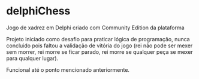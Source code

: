 # delphiChess
Jogo de xadrez em Delphi criado com Community Edition da plataforma


Projeto iniciado como desafio para praticar lógica de programação, nunca concluido pois faltou a validação de vitória do jogo (rei não pode ser mexer sem morrer, rei morre se ficar parado, rei morre se qualquer peça se mexer para qualquer lugar).

Funcional até o ponto mencionado anteriormente.
